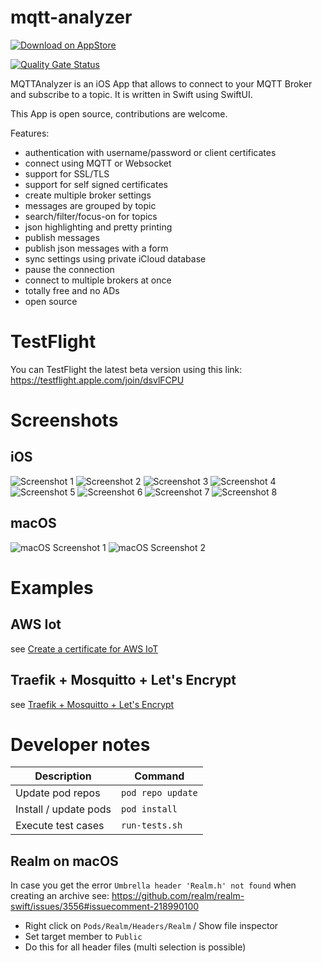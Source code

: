 # mqtt-analyzer

<a href="https://apps.apple.com/de/app/mqttanalyzer/id1493015317?mt=8">![Download on AppStore](https://linkmaker.itunes.apple.com/en-us/badge-lrg.svg?releaseDate=2020-01-07&kind=iossoftware&bubble=apple_music)</a>

[![Quality Gate Status](https://sonarcloud.io/api/project_badges/measure?project=philipparndt_mqtt-analyzer&metric=alert_status)](https://sonarcloud.io/dashboard?id=philipparndt_mqtt-analyzer)

MQTTAnalyzer is an iOS App that allows to connect to your MQTT Broker and
subscribe to a topic. It is written in Swift using SwiftUI.

This App is open source, contributions are welcome.

Features:
- authentication with username/password or client certificates
- connect using MQTT or Websocket
- support for SSL/TLS
- support for self signed certificates
- create multiple broker settings
- messages are grouped by topic
- search/filter/focus-on for topics
- json highlighting and pretty printing
- publish messages
- publish json messages with a form
- sync settings using private iCloud database
- pause the connection
- connect to multiple brokers at once
- totally free and no ADs
- open source

# TestFlight

You can TestFlight the latest beta version using this link:
https://testflight.apple.com/join/dsvlFCPU

# Screenshots

## iOS
![Screenshot 1](screenshot-1.png)
![Screenshot 2](screenshot-2.png)
![Screenshot 3](screenshot-3.png)
![Screenshot 4](screenshot-4.png)
![Screenshot 5](screenshot-5.png)
![Screenshot 6](screenshot-6.png)
![Screenshot 7](screenshot-8.png)
![Screenshot 8](screenshot-7.png)

## macOS
![macOS Screenshot 1](macos-screenshot-1.png)
![macOS Screenshot 2](macos-screenshot-2.png)

# Examples

## AWS Iot

see [Create a certificate for AWS IoT](./examples/aws)

## Traefik + Mosquitto + Let's Encrypt

see [Traefik + Mosquitto + Let's Encrypt](./examples/traefik-tls)

# Developer notes

| Description           | Command           |
| --------------------- | ----------------- |
| Update pod repos      | `pod repo update` |
| Install / update pods | `pod install`     |
| Execute test cases    | `run-tests.sh`    |

## Realm on macOS
In case you get the error `Umbrella header 'Realm.h' not found` when creating an archive see:
https://github.com/realm/realm-swift/issues/3556#issuecomment-218990100

- Right click on `Pods/Realm/Headers/Realm` / Show file inspector
- Set target member to `Public`
- Do this for all header files (multi selection is possible)

